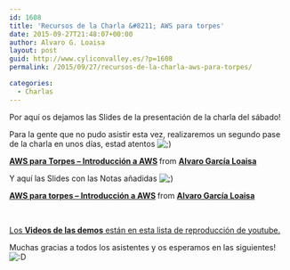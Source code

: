 ```yaml
---
id: 1608
title: 'Recursos de la Charla &#8211; AWS para torpes'
date: 2015-09-27T21:48:07+00:00
author: Alvaro G. Loaisa
layout: post
guid: http://www.cyliconvalley.es/?p=1608
permalink: /2015/09/27/recursos-de-la-charla-aws-para-torpes/

categories:
  - Charlas
---
```

Por aquí os dejamos las Slides de la presentación de la charla del sábado!

Para la gente que no pudo asistir esta vez, realizaremos un segundo pase de la charla en unos días, estad atentos <img src="http://www.cyliconvalley.es/wp-includes/images/smilies/icon_wink.gif" alt=";)" class="wp-smiley" />



<div style="margin-bottom: 5px;">
  <strong> <a title="AWS para Torpes - Introducción a AWS" href="//www.slideshare.net/loaisa/introduccion-aws" target="_blank">AWS para Torpes &#8211; Introducción a AWS</a> </strong> from <strong><a href="//www.slideshare.net/loaisa" target="_blank">Alvaro García Loaisa</a></strong>
</div>

Y aquí las Slides con las Notas añadidas <img src="http://www.cyliconvalley.es/wp-includes/images/smilies/icon_wink.gif" alt=";)" class="wp-smiley" />



<div style="margin-bottom: 5px;">
  <strong> <a title="AWS para torpes - Introducción a AWS" href="//www.slideshare.net/loaisa/aws-para-torpes-introduccin-a-aws" target="_blank">AWS para torpes &#8211; Introducción a AWS</a> </strong> from <strong><a href="//www.slideshare.net/loaisa" target="_blank">Alvaro García Loaisa</a></strong>
</div>

&nbsp;

<a href="https://www.youtube.com/playlist?list=PL3428DhnIPQrv7MspVuU70iSD8IQF4avN" target="_blank">Los <strong>Videos de las demos</strong> están en esta lista de reproducción de youtube.</a>

Muchas gracias a todos los asistentes y os esperamos en las siguientes! <img src="http://www.cyliconvalley.es/wp-includes/images/smilies/icon_biggrin.gif" alt=":D" class="wp-smiley" />